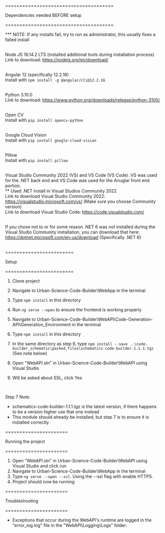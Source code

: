 ======================================

Dependencies needed BEFORE setup

======================================

*** NOTE: If any installs fail, try to run as administrator, this usually fixes a failed install
</br > </br > 

Node JS 16.14.2 LTS (installed additional tools during installation process) </br > 
Link to download: https://nodejs.org/en/download/
</br > </br > 

Angular 12 (specifically 12.2.16) </br > 
Install with `npm install -g @angular/cli@12.2.16`
</br > </br >

Python 3.10.0 </br > 
Link to download: https://www.python.org/downloads/release/python-3100/
</br > </br >

Open CV </br > 
Install with `pip install opencv-python`
</br > </br >

Google Cloud Vision </br > 
Install with `pip install google-cloud-vision`
</br > </br >

Pillow </br > 
Install with `pip install pillow`
</br > </br >

Visual Studio Community 2022 (VS) and VS Code (VS Code). VS was used for the .NET back end and VS Code was used for the Anuglar front end portion.</br > 
** Used .NET install in Visual Studios Community 2022</br > 
Link to download Visual Studio Community 2022: https://visualstudio.microsoft.com/vs/ (Make sure you choose Community version)</br > 
Link to download Visual Studio Code: https://code.visualstudio.com/
</br > </br >

If you chose not to or for some reason .NET 6 was not installed during the Visual Studio Community installation, you can download that here: </br > 
https://dotnet.microsoft.com/en-us/download (Specifically .NET 6)
</br > </br >

========================

Setup

========================


1) Clone project

2) Navigate to Urban-Science-Code-Builder\WebApp in the terminal
3) Type `npm install` in this directory
4) Run `ng serve --open` to ensure the frontend is working properly

5) Navigate to Urban-Science-Code-Builder\WebAPI\Code-Generation-API\Generation_Environment in the terminal
6) Type `npm install` in this directory
7) In the same directory as step 6, type `npm install --save ..\code-builder_schematic\packed_files\schematics-code-builder-1.1.1.tgz` (See note below)

8) Open "WebAPI.sln" in Urban-Science-Code-Builder\WebAPI using Visual Studio
9) Will be asked about SSL, click Yes

</br >

Step 7 Note: 
  * schematics-code-builder-1.1.1.tgz is the latest version, if there happens to be a version higher use that one instead
  * This module should already be installed, but step 7 is to ensure it is installed correctly

======================

Running the project

======================

1) Open "WebAPI.sln" in Urban-Science-Code-Builder\WebAPI using Visual Studio and click run
2) Navigate to Urban-Science-Code-Builder\WebApp in the terminal
3) Type `ng serve --open --ssl`. Using the --ssl flag with enable HTTPS.
4) Project should now be running

======================

Troubleshooting

======================

* Exceptions that occur during the WebAPI's runtime are logged in the "error_log.log" file in the "WebAPI\Logging\Logs" folder.
